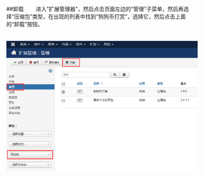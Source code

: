 ##卸载
　　进入”扩展管理器"，然后点击页面左边的“管理”子菜单，然后再选择“压缩包”类型，在出现的列表中找到“狗狗币打赏”，选择它，然后点击上面的“卸载”按钮。

　　![卸载](images/uninstall.jpg)
